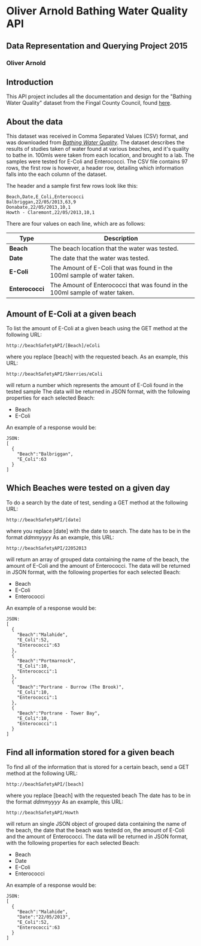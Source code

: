 # Oliver Arnold Bathing Water Quality API
## Data Representation and Querying Project 2015
### Oliver Arnold

## Introduction
This API project includes all the documentation and design for the "Bathing Water Quality" dataset from the Fingal County Council, found [here](https://data.gov.ie/dataset/bathing-water-quality).

## About the data
This dataset was received in Comma Separated Values (CSV) format, and was downloaded from [*Bathing Water Quality*](http://data.fingal.ie/datasets/csv/BathingWaterQuality2013.csv).
The dataset describes the results of studies taken of water found at various beaches, and it's quality to bathe in.
100mls were taken from each location, and brought to a lab. The samples were tested for E-Coli and Enterococci.
The CSV file contains 97 rows, the first row is however, a header row, detailing which information falls
into the each column of the dataset.

The header and a sample first few rows look like this:
```
Beach,Date,E_Coli,Enterococci
Balbriggan,22/05/2013,63,9
Donabate,22/05/2013,10,1
Howth - Claremont,22/05/2013,10,1

```
There are four values on each line, which are as follows:

Type  | Description 
------------- | -------------
**Beach** |  The beach location that the water was tested.
**Date**  | The date that the water was tested.
**E-Coli**  | The Amount of E-Coli that was found in the 100ml sample of water taken.
**Enterococci**  | The Amount of Enterococci that was found in the 100ml sample of water taken.


## Amount of E-Coli at a given beach
To list the amount of E-Coli at a given beach using the GET method at the following URL:
```
http://beachSafetyAPI/[Beach]/eColi
```
where you replace [beach] with the requested beach.
As an example, this URL:
```
http://beachSafetyAPI/Skerries/eColi
```
will return a number which represents the amount of E-Coli found in the tested sample
The data will be returned in JSON format, with the following properties for each selected Beach:
    
* Beach
* E-Coli
    
An example of a response would be:

```
JSON:
[
  {
    "Beach":"Balbriggan",
    "E_Coli":63
  }
]
```

## Which Beaches were tested on a given day
To do a search by the date of test, sending a GET method at the following URL:
```
http://beachSafetyAPI/[date]
```
where you replace [date] with the date to search.
The date has to be in the format *ddmmyyyy*
As an example, this URL:
```
http://beachSafetyAPI/22052013
```
will return an array of grouped data containing the name of the beach, the amount of E-Coli and the amount of Enterococci.
The data will be returned in JSON format, with the following properties for each selected Beach:
    
    
* Beach
* E-Coli
* Enterococci
    
An example of a response would be:

```
JSON:
[
  {
    "Beach":"Malahide",
    "E_Coli":52,
    "Enterococci":63
  },
  {
    "Beach":"Portmarnock",
    "E_Coli":10,
    "Enterococci":1
  },
  {
    "Beach":"Portrane - Burrow (The Brook)",
    "E_Coli":10,
    "Enterococci":1
  },
  {
    "Beach":"Portrane - Tower Bay",
    "E_Coli":10,
    "Enterococci":1
  }
]
```
## Find all information stored for a given beach
To find all of the information that is stored for a certain beach, send a GET method at the following URL:
```
http://beachSafetyAPI/[beach]
```
where you replace [beach] with the requested beach
The date has to be in the format *ddmmyyyy*
As an example, this URL:
```
http://beachSafetyAPI/Howth 
```
will return an single JSON object of grouped data containing the name of the beach, the date that the beach was testedd on, the amount of E-Coli and the amount of Enterococci.
The data will be returned in JSON format, with the following properties for each selected Beach:
    
    
* Beach
* Date
* E-Coli
* Enterococci
    
An example of a response would be:

```
JSON:
[
  {
    "Beach":"Malahide",
    "Date":"22/05/2013",
    "E_Coli":52,
    "Enterococci":63
  }
]
```

